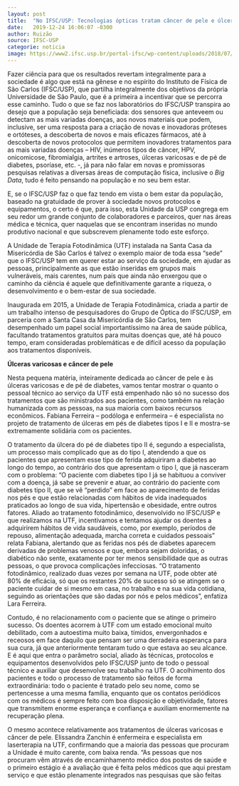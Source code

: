 ```yaml
---
layout: post
title:  "No IFSC/USP: Tecnologias ópticas tratam câncer de pele e úlceras"
date:   2019-12-24 16:06:07 -0300
author: Ruizão
source: IFSC-USP
categorie: noticia
image: https://www2.ifsc.usp.br/portal-ifsc/wp-content/uploads/2018/07/ulcera-pe-diabetico450.jpg
---
```

Fazer ciência para que os resultados revertam integralmente para a sociedade é algo que está na gênese e no espírito do Instituto de Física de São Carlos (IFSC/USP), que partilha integralmente dos objetivos da própria Universidade de São Paulo, que é a primeira a incentivar que se percorra esse caminho. Tudo o que se faz nos laboratórios do IFSC/USP transpira ao desejo que a população seja beneficiada: dos sensores que anteveem ou detectam as mais variadas doenças, aos novos materiais que podem, inclusive, ser uma resposta para a criação de novas e inovadoras próteses e ortóteses, a descoberta de novos e mais eficazes fármacos, até à descoberta de novos protocolos que permitem inovadores tratamentos para as mais variadas doenças – HIV, inúmeros tipos de câncer, HPV, onicomicose, fibromialgia, artrites e artroses, úlceras varicosas e de pé de diabetes, psoríase, etc. -, já para não falar em novas e promissoras pesquisas relativas a diversas áreas de computação física, inclusive o *Big Data*, tudo é feito pensando na população e no seu bem estar.

E, se o IFSC/USP faz o que faz tendo em vista o bem estar da população, baseado na gratuidade de prover à sociedade novos protocolos e equipamentos, o certo é que, para isso, esta Unidade da USP congrega em seu redor um grande conjunto de colaboradores e parceiros, quer nas áreas médica e técnica, quer naquelas que se encontram inseridas no mundo produtivo nacional e que subscrevem plenamente todo este esforço.

A Unidade de Terapia Fotodinâmica (UTF) instalada na Santa Casa da Misericórdia de São Carlos é talvez o exemplo maior de toda essa “sede” que o IFSC/USP tem em querer estar ao serviço da sociedade, em ajudar as pessoas, principalmente as que estão inseridas em grupos mais vulneráveis, mais carentes, num país que ainda não enxergou que o caminho da ciência é aquele que definitivamente garante a riqueza, o desenvolvimento e o bem-estar de sua sociedade.

Inaugurada em 2015, a Unidade de Terapia Fotodinâmica, criada a partir de um trabalho intenso de pesquisadores do Grupo de Óptica do IFSC/USP, em parceria com a Santa Casa da Misericórdia de São Carlos, tem desempenhado um papel social importantíssimo na área de saúde pública, facultando tratamentos gratuitos para muitas doenças que, até há pouco tempo, eram consideradas problemáticas e de difícil acesso da população aos tratamentos disponíveis.

**Úlceras varicosas e câncer de pele**

Nesta pequena matéria, inteiramente dedicada ao câncer de pele e às úlceras varicosas e de pé de diabetes, vamos tentar mostrar o quanto o pessoal técnico ao serviço da UTF está empenhado não só no sucesso dos tratamentos que são ministrados aos pacientes, como também na relação humanizada com as pessoas, na sua maioria com baixos recursos econômicos. Fabiana Ferreira – podóloga e enfermeira – é especialista no projeto de tratamento de úlceras em pés de diabetes tipos I e II e mostra-se extremamente solidária com os pacientes.

O tratamento da úlcera do pé de diabetes tipo II é, segundo a especialista, um processo mais complicado que as do tipo I, atendendo a que os pacientes que apresentam esse tipo de ferida adquiriram a diabetes ao longo do tempo, ao contrário dos que apresentam o tipo I, que já nasceram com o problema: “O paciente com diabetes tipo I já se habituou a conviver com a doença, já sabe se prevenir e atuar, ao contrário do paciente com diabetes tipo II, que se vê “perdido” em face ao aparecimento de feridas nos pés e que estão relacionadas com hábitos de vida inadequados praticados ao longo de sua vida, hipertensão e obesidade, entre outros fatores. Aliado ao tratamento fotodinâmico, desenvolvido no IFSC/USP e que realizamos na UTF, incentivamos e tentamos ajudar os doentes a adquirirem hábitos de vida saudáveis, como, por exemplo, períodos de repouso, alimentação adequada, marcha correta e cuidados pessoais” relata Fabiana, alertando que as feridas nos pés de diabetes aparecem derivadas de problemas venosos e que, embora sejam doloridas, o diabético não sente, exatamente por ter menos sensibilidade que as outras pessoas, o que provoca complicações infecciosas. “O tratamento fotodinâmico, realizado duas vezes por semana na UTF, pode obter até 80% de eficácia, só que os restantes 20% de sucesso só se atingem se o paciente cuidar de si mesmo em casa, no trabalho e na sua vida cotidiana, seguindo as orientações que são dadas por nós e pelos médicos”, enfatiza Lara Ferreira.

Contudo, é no relacionamento com o paciente que se atinge o primeiro sucesso. Os doentes acorrem à UTF com um estado emocional muito debilitado, com a autoestima muito baixa, tímidos, envergonhados e receosos em face daquilo que pensam ser uma derradeira esperança para sua cura, já que anteriormente tentaram tudo o que estava ao seu alcance. E é aqui que entra o parâmetro social, aliado às técnicas, protocolos e equipamentos desenvolvidos pelo IFSC/USP junto de todo o pessoal técnico e auxiliar que desenvolve seu trabalho na UTF. O acolhimento dos pacientes e todo o processo de tratamento são feitos de forma extraordinária: todo o paciente é tratado pelo seu nome, como se pertencesse a uma mesma família, enquanto que os contatos periódicos com os médicos é sempre feito com boa disposição e objetividade, fatores que transmitem enorme esperança e confiança e auxiliam enormemente na recuperação plena.

O mesmo acontece relativamente aos tratamentos de úlceras varicosas e câncer de pele. Elissandra Zanchin é enfermeira e especialista em laserterapia na UTF, confirmando que a maioria das pessoas que procuram a Unidade é muito carente, com baixa renda. “As pessoas que nos procuram vêm através de encaminhamento médico dos postos de saúde e o primeiro estágio é a avaliação que é feita pelos médicos que aqui prestam serviço e que estão plenamente integrados nas pesquisas que são feitas
